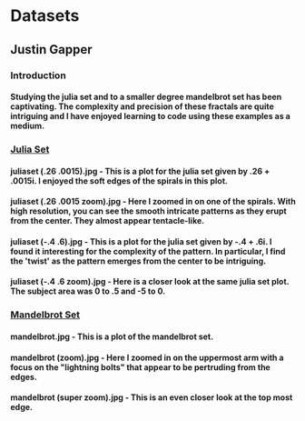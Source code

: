 # Datasets
## Justin Gapper

### Introduction
#### Studying the julia set and to a smaller degree mandelbrot set has been captivating.  The complexity and precision of these fractals are quite intriguing and I have enjoyed learning to code using these examples as a medium.

### <u>Julia Set</u>
#### juliaset (.26 .0015).jpg - This is a plot for the julia set given by .26 + .0015i.  I enjoyed the soft edges of the spirals in this plot.
#### juliaset (.26 .0015 zoom).jpg - Here I zoomed in on one of the spirals.  With high resolution, you can see the smooth intricate patterns as they erupt from the center.  They almost appear tentacle-like.
#### juliaset (-.4 .6).jpg - This is a plot for the julia set given by -.4 + .6i.  I found it interesting for the complexity of the pattern.  In particular, I find the 'twist' as the pattern emerges from the center to be intriguing. 
#### juliaset (-.4 .6 zoom).jpg - Here is a closer look at the same julia set plot.  The subject area was 0 to .5 and -5 to 0.

### <u>Mandelbrot Set</u>
#### mandelbrot.jpg - This is a plot of the mandelbrot set.
#### mandelbrot (zoom).jpg - Here I zoomed in on the uppermost arm with a focus on the "lightning bolts" that appear to be pertruding from the edges.
#### mandelbrot (super zoom).jpg - This is an even closer look at the top most edge.
